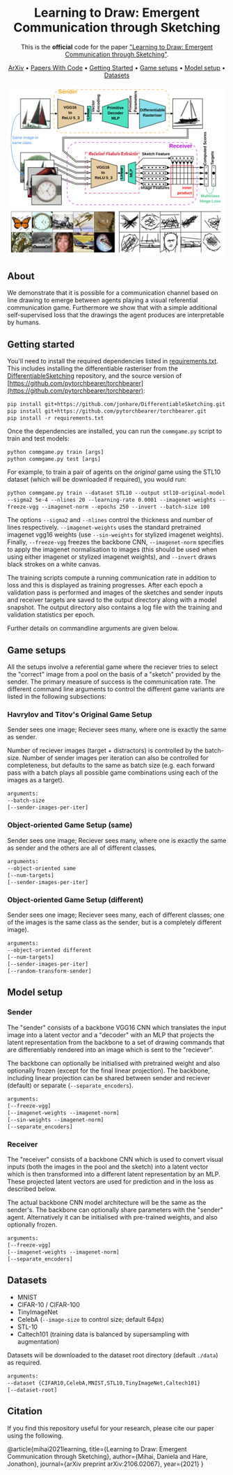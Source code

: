 <div align="center">
  
# Learning to Draw: Emergent Communication through Sketching

This is the __official__ code for the paper ["Learning to Draw: Emergent Communication through Sketching"](https://arxiv.org/abs/2106.02067).

<p align="center">
  <a href="https://arxiv.org/abs/2106.02067">ArXiv</a> •
  <a href="https://paperswithcode.com/paper/learning-to-draw-emergent-communication">Papers With Code</a> •
  <a href="#getting-started">Getting Started</a> •
  <a href="#game-setups">Game setups</a> •
  <a href="#model-setup">Model setup</a> •
  <a href="#datasets">Datasets</a> 
</p>

<img src="model.svg"/>
</a>

</div>

## About

We demonstrate that it is possible for a communication channel based on line drawing to emerge between agents playing a visual referential communication game. Furthermore we show that with a simple additional self-supervised loss that the drawings the agent produces are interpretable by humans.

## Getting started

You'll need to install the required dependencies listed in [requirements.txt](requirements.txt). This includes installing the differentiable rasteriser from the [DifferentiableSketching](https://github.com/jonhare/DifferentiableSketching) repository, and the source version of [https://github.com/pytorchbearer/torchbearer](https://github.com/pytorchbearer/torchbearer):

    pip install git+https://github.com/jonhare/DifferentiableSketching.git
    pip install git+https://github.com/pytorchbearer/torchbearer.git
    pip install -r requirements.txt

Once the dependencies are installed, you can run the `commgame.py` script to train and test models:

    python commgame.py train [args]
    python commgame.py test [args]

For example, to train a pair of agents on the _original_ game using the STL10 dataset (which will be downloaded if required), you would run:

    python commgame.py train --dataset STL10 --output stl10-original-model --sigma2 5e-4 --nlines 20 --learning-rate 0.0001 --imagenet-weights --freeze-vgg --imagenet-norm --epochs 250 --invert --batch-size 100

The options `--sigma2` and `--nlines` control the thickness and number of lines respectively. `--imagenet-weights` uses the standard pretrained imagenet vgg16 weights (use `--sin-weights` for stylized imagenet weights). Finally, `--freeze-vgg` freezes the backbone CNN, `--imagenet-norm` specifies to apply the imagenet normalisation to images (this should be used when using either imagenet or stylized imagenet weights), and `--invert` draws black strokes on a white canvas.

The training scripts compute a running communication rate in addition to loss and this is displayed as training progresses. After each epoch a validation pass is performed and images of the sketches and sender inputs and receiver targets are saved to the output directory along with a model snapshot. The output directory also contains a log file with the training and validation statistics per epoch.

Further details on commandline arguments are given below.

## Game setups

All the setups involve a referential game where the reciever tries to select the "correct" image from a pool on the 
basis of a "sketch" provided by the sender.  The primary measure of success is the communication rate. The different command line arguments to control the different game variants are listed in the following subsections:


### Havrylov and Titov's Original Game Setup

Sender sees one image; Reciever sees many, where one is exactly the same as sender. 

Number of reciever images (target + distractors) is controlled by the batch-size. Number of sender images per iteration 
can also be controlled for completeness, but defaults to the same as batch size (e.g. each forward pass with a batch 
plays all possible game combinations using each of the images as a target).

    arguments:
    --batch-size
    [--sender-images-per-iter]


### Object-oriented Game Setup (same)

Sender sees one image; Reciever sees many, where one is exactly the same as sender and the others are all of different 
classes.

    arguments:
    --object-oriented same
    [--num-targets]
    [--sender-images-per-iter]


### Object-oriented Game Setup (different)

Sender sees one image; Reciever sees many, each of different classes; one of the images is the same class as the sender,
but is a completely different image).

    arguments:
    --object-oriented different 
    [--num-targets]
    [--sender-images-per-iter]
    [--random-transform-sender]


## Model setup

### Sender
The "sender" consists of a backbone VGG16 CNN which translates the input image into a latent vector and a "decoder" with an 
MLP that projects the latent representation from the backbone to a set of drawing commands that are differentiably 
rendered into an image which is sent to the "reciever". 

The backbone can optionally be initialised with pretrained weight and also optionally frozen (except for the final linear projection). The backbone, including linear projection can be shared between sender and reciever (default) or separate (`--separate_encoders`).

    arguments:
    [--freeze-vgg]
    [--imagenet-weights --imagenet-norm] 
    [--sin-weights --imagenet-norm] 
    [--separate_encoders]


### Receiver

The "receiver" consists of a backbone CNN which is used to convert visual inputs (both the images in the pool and the 
sketch) into a latent vector which is then transformed into a different latent representation by an MLP. These projected 
latent vectors are used for prediction and in the loss as described below. 

The actual backbone CNN model architecture will be the same as the sender's. The backbone can optionally share 
parameters with the "sender" agent. Alternatively it can be initialised with pre-trained weights, and also optionally frozen. 

    arguments:
    [--freeze-vgg]
    [--imagenet-weights --imagenet-norm]
    [--separate_encoders]


## Datasets

- MNIST
- CIFAR-10 / CIFAR-100
- TinyImageNet
- CelebA (`--image-size` to control size; default 64px)
- STL-10 
- Caltech101 (training data is balanced by supersampling with augmentation)

Datasets will be downloaded to the dataset root directory (default `./data`) as required.

    arguments: 
    --dataset {CIFAR10,CelebA,MNIST,STL10,TinyImageNet,Caltech101}  
    [--dataset-root]



## Citation

If you find this repository useful for your research, please cite our paper using the following.

  @article{mihai2021learning,
  title={Learning to Draw: Emergent Communication through Sketching},
  author={Mihai, Daniela and Hare, Jonathon},
  journal={arXiv preprint arXiv:2106.02067},
  year={2021}
  }

